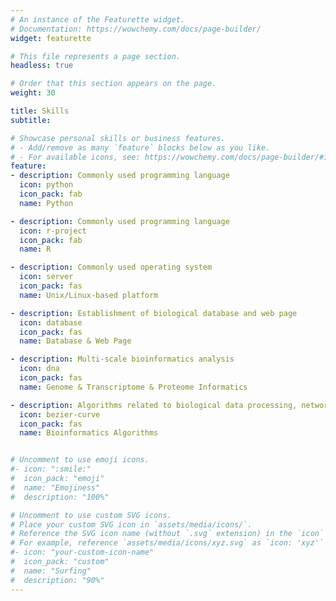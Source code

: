 ```yaml
---
# An instance of the Featurette widget.
# Documentation: https://wowchemy.com/docs/page-builder/
widget: featurette

# This file represents a page section.
headless: true

# Order that this section appears on the page.
weight: 30

title: Skills
subtitle:

# Showcase personal skills or business features.
# - Add/remove as many `feature` blocks below as you like.
# - For available icons, see: https://wowchemy.com/docs/page-builder/#icons
feature:
- description: Commonly used programming language
  icon: python
  icon_pack: fab
  name: Python

- description: Commonly used programming language
  icon: r-project
  icon_pack: fab
  name: R

- description: Commonly used operating system
  icon: server
  icon_pack: fas
  name: Unix/Linux-based platform

- description: Establishment of biological database and web page
  icon: database
  icon_pack: fas
  name: Database & Web Page

- description: Multi-scale bioinformatics analysis
  icon: dna
  icon_pack: fas
  name: Genome & Transcriptome & Proteome Informatics

- description: Algorithms related to biological data processing, network topology, machine learning ...
  icon: bezier-curve
  icon_pack: fas
  name: Bioinformatics Algorithms


# Uncomment to use emoji icons.
#- icon: ":smile:"
#  icon_pack: "emoji"
#  name: "Emojiness"
#  description: "100%"  

# Uncomment to use custom SVG icons.
# Place your custom SVG icon in `assets/media/icons/`.
# Reference the SVG icon name (without `.svg` extension) in the `icon` field.
# For example, reference `assets/media/icons/xyz.svg` as `icon: 'xyz'`
#- icon: "your-custom-icon-name"
#  icon_pack: "custom"
#  name: "Surfing"
#  description: "90%"
---
```

